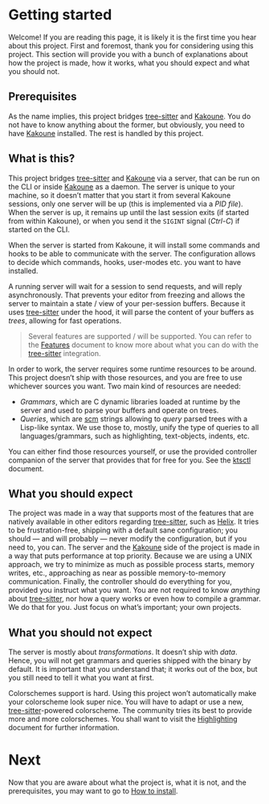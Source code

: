 # Getting started

Welcome! If you are reading this page, it is likely it is the first time you
hear about this project. First and foremost, thank you for considering using
this project. This section will provide you with a bunch of explanations about
how the project is made, how it works, what you should expect and what you
should not.

## Prerequisites

As the name implies, this project bridges [tree-sitter] and [Kakoune]. You do
not have to know anything about the former, but obviously, you need to have
[Kakoune] installed. The rest is handled by this project.

## What is this?

This project bridges [tree-sitter] and [Kakoune] via a server, that can be run
on the CLI or inside [Kakoune] as a daemon. The server is unique to your
machine, so it doesn’t matter that you start it from several Kakoune sessions,
only one server will be up (this is implemented via a _PID file_). When the
server is up, it remains up until the last session exits (if started from within
Kakoune), or when you send it the `SIGINT` signal (_Ctrl-C_) if started on the
CLI.

When the server is started from Kakoune, it will install some commands and hooks
to be able to communicate with the server. The configuration allows to decide
which commands, hooks, user-modes etc. you want to have installed.

A running server will wait for a session to send requests, and will reply
asynchronously. That prevents your editor from freezing and allows the server to
maintain a state / view of your per-session buffers. Because it uses
[tree-sitter] under the hood, it will parse the content of your buffers as
_trees_, allowing for fast operations.

> Several features are supported / will be supported. You can refer to the
> [Features](features.md) document to know more about what you can do with the
> [tree-sitter] integration.

In order to work, the server requires some runtime resources to be around. This
project doesn’t ship with those resources, and you are free to use whichever
sources you want. Two main kind of resources are needed:

- _Grammars_, which are C dynamic libraries loaded at runtime by the server and
  used to parse your buffers and operate on trees.
- _Queries_, which are [scm] strings allowing to _query_ parsed trees with a
  Lisp-like syntax. We use those to, mostly, unify the type of queries to all
  languages/grammars, such as highlighting, text-objects, indents, etc.

You can either find those resources yourself, or use the provided controller
companion of the server that provides that for free for you. See the
[ktsctl](ktsctl.md) document.

## What you should expect

The project was made in a way that supports most of the features that are
natively available in other editors regarding [tree-sitter], such as [Helix]. It
tries to be frustration-free, shipping with a default sane configuration; you
should — and will probably — never modify the configuration, but if you need to,
you can. The server and the [Kakoune] side of the project is made in a way that
puts performance at top priority. Because we are using a UNIX approach, we try
to minimize as much as possible process starts, memory writes, etc., approaching
as near as possible memory-to-memory communication. Finally, the controller
should do everything for you, provided you instruct what you want. You are not
required to know _anything_ about [tree-sitter], nor how a query works or even
how to compile a grammar. We do that for you. Just focus on what’s important;
your own projects.

## What you should not expect

The server is mostly about _transformations_. It doesn’t ship with _data_.
Hence, you will not get grammars and queries shipped with the binary by default.
It is important that you understand that; it works out of the box, but you still
need to tell it what you want at first.

Colorschemes support is hard. Using this project won’t automatically make your
colorscheme look super nice. You will have to adapt or use a new,
[tree-sitter]-powered colorscheme. The community tries its best to provide more
and more colorschemes. You shall want to visit the
[Highlighting](highlighting.md) document for further information.

# Next

Now that you are aware about what the project is, what it is not, and the
prerequisites, you may want to go to [How to install](how-to-install.md).

[tree-sitter]: https://tree-sitter.github.io/tree-sitter/
[Kakoune]: https://kakoune.org/
[scm]: https://en.wikipedia.org/wiki/SCM_(Scheme_implementation)
[Helix]: https://helix-editor.com
